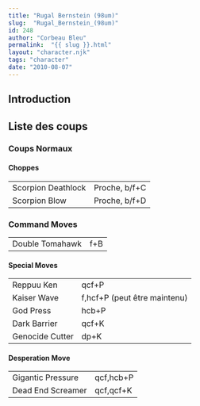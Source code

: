 ```yaml
---
title: "Rugal Bernstein (98um)"
slug:  "Rugal_Bernstein_(98um)"
id: 248
author: "Corbeau Bleu"
permalink:  "{{ slug }}.html"
layout: "character.njk"
tags: "character"
date: "2010-08-07"
---
```


## Introduction

## Liste des coups

### Coups Normaux

#### Choppes

|                    |               |
|--------------------|---------------|
| Scorpion Deathlock | Proche, b/f+C |
| Scorpion Blow      | Proche, b/f+D |

### Command Moves

|                 |     |
|-----------------|-----|
| Double Tomahawk | f+B |

#### Special Moves

|                 |                              |
|-----------------|------------------------------|
| Reppuu Ken      | qcf+P                        |
| Kaiser Wave     | f,hcf+P (peut être maintenu) |
| God Press       | hcb+P                        |
| Dark Barrier    | qcf+K                        |
| Genocide Cutter | dp+K                         |

#### Desperation Move

|                   |           |
|-------------------|-----------|
| Gigantic Pressure | qcf,hcb+P |
| Dead End Screamer | qcf,qcf+K |
